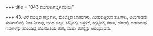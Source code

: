 +++
title = "043 ಮುಗುಳುಗಙ್ಗಳ ಮೇಲು"

+++
43. ಅರೆ ಮುಚ್ಚಿದ ಕಣ್ಣುಗಳು, ಮೇಲೆತ್ತಿದ ಬಾಹುಗಳು, ಮಿಡುಕುತ್ತಿರುವ ತುಟಿಗಳು, ಅಲುಗಾಡದೇ ತುದಿಗಾಲಿನಲ್ಲಿ ನಿಂತ ನಿಲುವು, ಬಿಗಿದ ಬಿಲ್ಲು, ಬೆನ್ನಿನಲ್ಲಿ ಬತ್ತಳಿಕೆ, ಕಿಗ್ಗಟ್ಟಿನಲ್ಲಿ ಕಠಾರಿ, ಹೆಗಲಲ್ಲಿ ಅಡಾಯುಧ ಇವುಗಳನ್ನು ಹೊಂದಿದ್ದ ಹೊಸರೀತಿಯ ತಪಸ್ವಿ ಮಹಾ ತಪಸ್ಸನ್ನು  ಆರಂಭಿಸಿದನು.